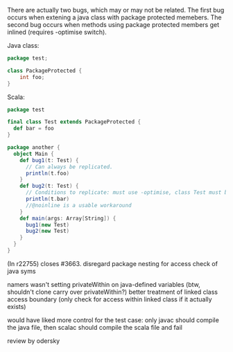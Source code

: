 There are actually two bugs, which may or may not be related. The first bug occurs when extening a java class with package protected memebers.
The second bug occurs when methods using package protected members get inlined (requires -optimise switch).

Java class:
```scala
package test;

class PackageProtected {
    int foo;
}
```

Scala:
```scala
package test

final class Test extends PackageProtected {
  def bar = foo
}

package another {
  object Main {
    def bug1(t: Test) {
      // Can always be replicated.
      println(t.foo)
    }
    def bug2(t: Test) {
      // Conditions to replicate: must use -optimise, class Test must be final
      println(t.bar)
      //@noinline is a usable workaround
    }
    def main(args: Array[String]) {
      bug1(new Test)
      bug2(new Test)
    }
  }
}
```
(In r22755) closes #3663. disregard package nesting for access check of java syms

namers wasn't setting privateWithin on java-defined variables (btw, shouldn't clone carry over privateWithin?)
better treatment of linked class access boundary (only check for access within linked class if it actually exists)

would have liked more control for the test case: only javac should compile the java file, then scalac should compile the scala file and fail

review by odersky
